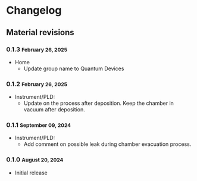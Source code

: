 # Changelog

## Material revisions

### 0.1.3 <small>February 26, 2025</small>
- Home
  - Update group name to Quantum Devices

### 0.1.2 <small>February 26, 2025</small>

- Instrument/PLD:
  - Update on the process after deposition. Keep the chamber in vacuum after deposition.

### 0.1.1 <small>September 09, 2024</small>

- Instrument/PLD:
  - Add comment on possible leak during chamber evacuation process.

### 0.1.0 <small>August 20, 2024</small>

- Initial release


